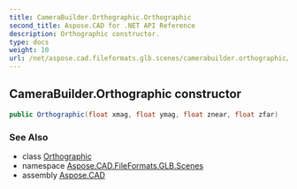 ```yaml
---
title: CameraBuilder.Orthographic.Orthographic
second_title: Aspose.CAD for .NET API Reference
description: Orthographic constructor. 
type: docs
weight: 10
url: /net/aspose.cad.fileformats.glb.scenes/camerabuilder.orthographic/orthographic/
---
```

## CameraBuilder.Orthographic constructor

```csharp
public Orthographic(float xmag, float ymag, float znear, float zfar)
```

### See Also

* class [Orthographic](../)
* namespace [Aspose.CAD.FileFormats.GLB.Scenes](../../camerabuilder.orthographic/)
* assembly [Aspose.CAD](../../../)


